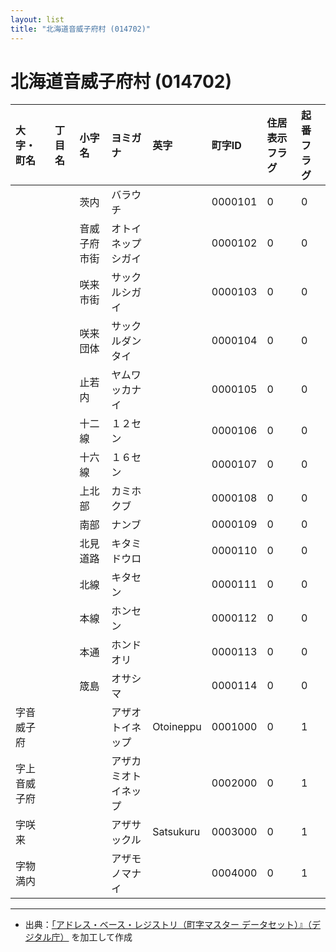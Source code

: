 ```yaml
---
layout: list
title: "北海道音威子府村 (014702)"
---
```


# 北海道音威子府村 (014702)

| 大字・町名 | 丁目名 | 小字名 | ヨミガナ | 英字 | 町字ID | 住居表示フラグ | 起番フラグ |
|:---|:---|:---|:---|:---|:---|:---|:---|
|  |  | 茨内 | バラウチ |  | 0000101 | 0 | 0 |
|  |  | 音威子府市街 | オトイネップシガイ |  | 0000102 | 0 | 0 |
|  |  | 咲来市街 | サックルシガイ |  | 0000103 | 0 | 0 |
|  |  | 咲来団体 | サックルダンタイ |  | 0000104 | 0 | 0 |
|  |  | 止若内 | ヤムワッカナイ |  | 0000105 | 0 | 0 |
|  |  | 十二線 | １２セン |  | 0000106 | 0 | 0 |
|  |  | 十六線 | １６セン |  | 0000107 | 0 | 0 |
|  |  | 上北部 | カミホクブ |  | 0000108 | 0 | 0 |
|  |  | 南部 | ナンブ |  | 0000109 | 0 | 0 |
|  |  | 北見道路 | キタミドウロ |  | 0000110 | 0 | 0 |
|  |  | 北線 | キタセン |  | 0000111 | 0 | 0 |
|  |  | 本線 | ホンセン |  | 0000112 | 0 | 0 |
|  |  | 本通 | ホンドオリ |  | 0000113 | 0 | 0 |
|  |  | 筬島 | オサシマ |  | 0000114 | 0 | 0 |
| 字音威子府 |  |  | アザオトイネップ | Otoineppu | 0001000 | 0 | 1 |
| 字上音威子府 |  |  | アザカミオトイネップ |  | 0002000 | 0 | 1 |
| 字咲来 |  |  | アザサックル | Satsukuru | 0003000 | 0 | 1 |
| 字物満内 |  |  | アザモノマナイ |  | 0004000 | 0 | 1 |

---

- 出典：[「アドレス・ベース・レジストリ（町字マスター データセット）』（デジタル庁）](https://www.digital.go.jp/policies/base_registry_address/) を加工して作成